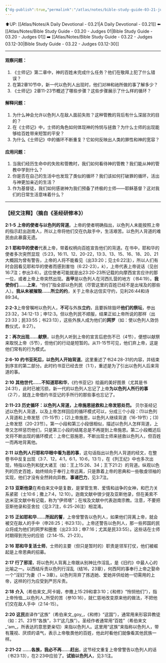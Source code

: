 ```yaml
---
{"dg-publish":true,"permalink":"/atlas/notes/bible-study-guide-03-21-judges-02/"}
---
```


⬆️UP: [[Atlas/Notes/A Daily Devotional - 03.21\|A Daily Devotional - 03.21]]
⬅️ [[Atlas/Notes/Bible Study Guide - 03.20 - Judges 01\|Bible Study Guide - 03.20 - Judges 01]]
➡️ [[Atlas/Notes/Bible Study Guide - 03.22 - Judges 03.12-30\|Bible Study Guide - 03.22 - Judges 03.12-30]] 

---

#### 观察问题：

1. 《士师记》第二章中，神的百姓未完成什么任务？他们在敬拜上犯了什么错误？
2. 在第2章10节中，新一代以色列人出现时，他们对神和祂所做的事了解多少？
3. 《士师记》2章11-23节概述了哪些步骤？这些步骤展示了什么样的循环？

#### 解释问题：

1. 为什么神会允许以色列人在敌人面前失败？这种管教的背后有什么深层次的目的？
2. 在《士师记》中，士师的角色如何体现神的怜悯与拯救？为什么士师的出现能够给百姓带来短暂的平安？
3. 为什么《士师记》中的循环不断重复？它如何反映出人类的罪性和神的宽容？

#### 应用问题：

1. 当我们经历生命中的失败和管教时，我们如何看待神的管教？我们能从神的管教中学到什么？
2. 你是否在自己的生活中也发现了类似的循环？我们该如何打破罪的循环，活出与神更加亲近的生活？
3. 作为基督徒，我们如何感谢神为我们预备了终极的士师——耶稣基督？这对我们的日常生活意味着什么？

---
### 【经文注释】（摘自《圣经研修本》）

**2:1-5** **上帝的使者与以色列的背道**。上帝的使者明确指出，以色列人未能按照上帝的指示赶出迦南人，所以上帝将他们交在仇敌手中，生活艰苦。以色列人背道的难民由此暴露无遗。

**2:1** **耶和华的使者**代表上帝，带着权柄向百姓宣告他们的背道。在书中，耶和华的使者多次突然显现（5:23，16:11、12、20-22，13:3、13、15、16、18、20、21大概因为曾有警告，上帝的人将不能看见（出33:20；见士6:22注），所以人们有时会因看见耶和华的使者而感到害怕（6:22-23）_。k_），上帝代表上帝说话（见创16:7注；参出3:6）。这位使者可能就是出23:20-23所记载的向摩西宣言应许的那一位，或者上帝上帝突然出现。**吉甲**是以色列人在河西扎营的地方（书4:19）。**我使你们……上来**，“你们”指全部以色列民（尽管这里的百姓已经不是出埃及的那些人）。**我从未被摧毁……所立的约**，关于上帝永远信实守约，见利26:44和诗89:34。

**2:2-3**上帝曾嘱咐以色列人，**不可**与外族**立约**，且要拆除毁坏**他们的祭坛**，参出23:32，34:12-13；申12:3。但以色列民不顺服，结果正如上帝所说的那样（出23:33；民33:55；书23:13），这些外族人成为他们的**网罗**（如：使以色列人效仿教仪式，8:27）。

**2：再次出现……献祭**，以色列人听到上帝的宣言后悲伤不已（4节），便想以献祭来取悦上帝（5节），但他们的行动是短暂的。从11-15节可见，他们弃上帝，这是他们常有的行为模式。

**2:6-10** **约书亚死后，以色列人开始背道**。这里重述了书24:28-31的内容，并结束到序言的第二部分。此时约书亚已经去世（1:1），重述是为了引出以色列人后来背道的事。

**2:10** **其他世代……不知道耶和华**，《约书亚记》绘画的美好图景（尤其是书24:31），此时已被污损，新一代的以色列人忘记了上帝**为以色列人所行的事**（2:7），就连上帝借约书亚记的手所行的那些事也忘记了。

**2:11-23** **历史循环：以色列人背道，上帝施恩拯救和上帝发怒处罚。** 贝尔圣经记述以色列人背道，以及上帝怎样回应的循环模式可以，分成三个小段：(1)以色列人背道和上帝发怒（11-15节）；(2)上帝施恩，以色列人继续背道（16-19节）；(3)上帝发怒（20-23节）。第一小段和第三小段很相似，描述以色列人怎样背道，上帝又怎样惩罚他们，只是第三小段的结尾总是不再提到上帝施恩。第二小段概述后文将不断出现的循环模式：上帝仁慈施恩，不断出现士师来拯救以色列人，但百姓一而再地背离他。

**2:11** **以色列人行耶和华眼中看为恶的事**，这句话指出以色列人背道的经文，在整卷书中反复出现（3:7、12，4:1，6:1，10:6，13:1），在《列王纪》中也多次出现，特指以色列和犹大诸王（如：王上15:26、34；王下21:2）的背道。纵观以色列的历史百姓，始终倾向于奉行上帝远离，只是靠着上帝的恩典和一些敬虔领袖的实现，他们才没有全然转向异教。**事诸巴力**，见3:7注。

**2:13** **亚斯他录**在希伯来文中是复数，是掌管生育、爱情和战争的女神，和巴力关系紧密（士10:6；撒上7:4，12:10）。迦南文献中很少提及亚斯他录，但在美索不达米亚文献中有记载，称为“伊师塔”；在埃及文献中代表迦南宗教。注意，不要把亚斯他录和亚舍拉（见3:7注，6:25-26注）相混淆。

**2:15** **正如耶和华……所起的誓**，上帝曾警告以色列人，如果他们背离上帝，就会被交在敌人的手中（申28:25；书23:13）。上帝还警告以色列人，那一些邦国的民众将成为他们的网罗和圈套（出23:33；申7:16；尤其是民33:55）。这些话在士师时期得到充分的应验（2:14-15、21-23）。

**2:16** **耶和华复活士师**，士师的主要（但只是暂时的）职责是领军打仗，他们被崛起是上帝恩典的招募。

**2:17** **行了邪淫**，将以色列人背离上帝跟从别神比作淫乱，是《旧约》中最人心的比喻之一。以西结斥责以色列行淫乱（结16，23章），何西阿的事奉行上帝之娶命一个“淫妇”为妻（1 **~** 3章）。以色列背弃了拣选她、爱她并供给她一切需用的上帝，这样的行为应受到严厉斥责。

**2:18** **介入**（希伯来文_阿卡姆，参撒上15:29和拿3:10；《和修》“怜悯他们”），指上帝怜恤__以色列人_所受的苦（参10:16），就仁慈地改变原来他的做法，不把他们交在敌人手中（2:14-15）。

**2:20** **这民**直译作“这族”（希伯来文_goy_，《和修》“这国”），通常用来形容异教徒（如：21、23节“各族”，3:1“这几族”）。圣经作者通常用“百姓”（希伯来文_'am_，所表达的意思更亲切）来指以色列人。这里用“这族”来指称以色列人，带有蔑视、厌烦的语气，表示上帝敬畏他的百姓，他此时看他们就像看其他民族一样。

**2:21-22** **……各族，我必不再……赶出**，这节经文重复上帝曾警告以色列人的话（书23:13），在2:23中应验了。**试验以色列人**，见3:1注。